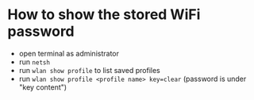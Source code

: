 # How to show the stored WiFi password

 - open terminal as administrator
 - run `netsh`
 - run `wlan show profile` to list saved profiles
 - run `wlan show profile <profile name> key=clear` (password is under "key content")
 
